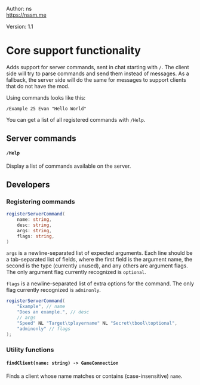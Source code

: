Author: ns  
https://nssm.me

Version: 1.1

# Core support functionality

Adds support for server commands, sent in chat starting with `/`.
The client side will try to parse commands and send them instead of messages.
As a fallback, the server side will do the same for messages
to support clients that do not have the mod.

Using commands looks like this:

`/Example 25 Evan "Hello World"`

You can get a list of all registered commands with `/Help`.

## Server commands

#### `/Help`
Display a list of commands available on the server.

## Developers

### Registering commands

```csharp
registerServerCommand(
	name: string,
	desc: string,
	args: string,
	flags: string,
)
```

`args` is a newline-separated list of expected arguments. Each line should be a tab-separated list of fields, where the first field is the argument name, the second is the type (currently unused), and any others are argument flags. The only argument flag currently recognized is `optional`.

`flags` is a newline-separated list of extra options for the command. The only flag currently recognized is `adminonly`.

```csharp
registerServerCommand(
	"Example", // name
	"Does an example.", // desc
	// args
	"Speed" NL "Target\tplayername" NL "Secret\tbool\toptional",
	"adminonly" // flags
);
```

### Utility functions

#### `findClient(name: string) -> GameConnection`

Finds a client whose name matches or contains (case-insensitive) `name`.
